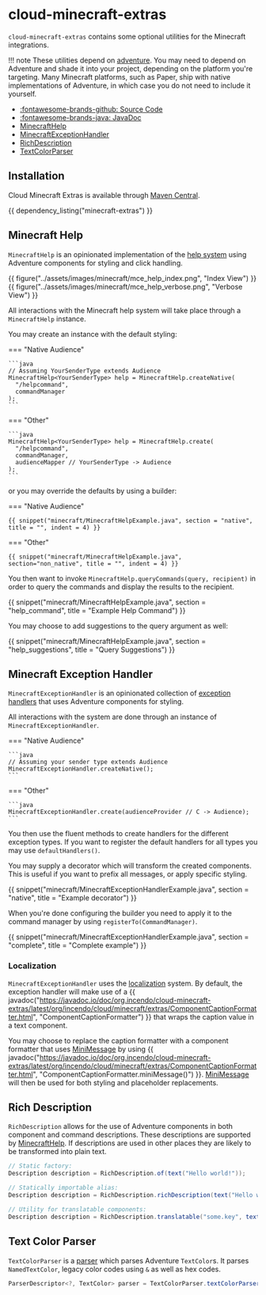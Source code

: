 # cloud-minecraft-extras

`cloud-minecraft-extras` contains some optional utilities for the Minecraft integrations.

<!-- prettier-ignore -->
!!! note
    These utilities depend on [adventure](https://docs.advntr.dev/). You may need to depend on Adventure and shade it
    into your project, depending on the platform you're targeting. Many Minecraft platforms, such as Paper, ship with
    native implementations of Adventure, in which case you do not need to include it yourself.

<div class="grid cards" markdown>

- [:fontawesome-brands-github: Source Code](https://github.com/Incendo/cloud-minecraft/tree/master/cloud-minecraft-extras)
- [:fontawesome-brands-java: JavaDoc](https://javadoc.io/doc/org.incendo/cloud-minecraft-extras)
- [MinecraftHelp](#minecraft-help)
- [MinecraftExceptionHandler](#minecraft-exception-handler)
- [RichDescription](#rich-description)
- [TextColorParser](#text-color-parser)

</div>

## Installation

Cloud Minecraft Extras is available through [Maven Central](https://central.sonatype.com/artifact/org.incendo/cloud-minecraft-extras).

{{ dependency_listing("minecraft-extras") }}

## Minecraft Help

`MinecraftHelp` is an opinionated implementation of the [help system](../core/index.md#help-generation) using
Adventure components for styling and click handling.

{{ figure("../assets/images/minecraft/mce_help_index.png", "Index View") }}
{{ figure("../assets/images/minecraft/mce_help_verbose.png", "Verbose View") }}

All interactions with the Minecraft help system will take place through a `MinecraftHelp` instance.

You may create an instance with the default styling:

<!-- prettier-ignore -->
=== "Native Audience"

    ```java
    // Assuming YourSenderType extends Audience
    MinecraftHelp<YourSenderType> help = MinecraftHelp.createNative(
      "/helpcommand",
      commandManager
    );
    ```

=== "Other"

    ```java
    MinecraftHelp<YourSenderType> help = MinecraftHelp.create(
      "/helpcommand",
      commandManager,
      audienceMapper // YourSenderType -> Audience
    );
    ```

or you may override the defaults by using a builder:

<!-- prettier-ignore -->
=== "Native Audience"

    {{ snippet("minecraft/MinecraftHelpExample.java", section = "native", title = "", indent = 4) }}

=== "Other"

    {{ snippet("minecraft/MinecraftHelpExample.java", section="non_native", title = "", indent = 4) }}

You then want to invoke `MinecraftHelp.queryCommands(query, recipient)` in order to query the commands
and display the results to the recipient.

{{ snippet("minecraft/MinecraftHelpExample.java", section = "help_command", title = "Example Help Command") }}

You may choose to add suggestions to the query argument as well:

{{ snippet("minecraft/MinecraftHelpExample.java", section = "help_suggestions", title = "Query Suggestions") }}

## Minecraft Exception Handler

`MinecraftExceptionHandler` is an opinionated collection of [exception handlers](../core/index.md#exception-handling)
that uses Adventure components for styling.

All interactions with the system are done through an instance of `MinecraftExceptionHandler`.

<!-- prettier-ignore -->
=== "Native Audience"

    ```java
    // Assuming your sender type extends Audience
    MinecraftExceptionHandler.createNative();
    ```

=== "Other"

    ```java
    MinecraftExceptionHandler.create(audienceProvider // C -> Audience);
    ```

You then use the fluent methods to create handlers for the different exception types.
If you want to register the default handlers for all types you may use `defaultHandlers()`.

You may supply a decorator which will transform the created components. This is useful if you
want to prefix all messages, or apply specific styling.

{{ snippet("minecraft/MinecraftExceptionHandlerExample.java", section = "native", title = "Example decorator") }}

When you're done configuring the builder you need to apply it to the command manager by using
`registerTo(CommandManager)`.

{{ snippet("minecraft/MinecraftExceptionHandlerExample.java", section = "complete", title = "Complete example") }}

### Localization

`MinecraftExceptionHandler` uses the [localization](../localization/index.md) system. By default, the exception
handler will make use of a
{{ javadoc("https://javadoc.io/doc/org.incendo/cloud-minecraft-extras/latest/org/incendo/cloud/minecraft/extras/ComponentCaptionFormatter.html", "ComponentCaptionFormatter") }}
that wraps the caption value in a text component.

You may choose to replace the caption formatter with a component formatter that uses [MiniMessage](https://docs.advntr.dev/minimessage/index.html) by using
{{ javadoc("https://javadoc.io/doc/org.incendo/cloud-minecraft-extras/latest/org/incendo/cloud/minecraft/extras/ComponentCaptionFormatter.html", "ComponentCaptionFormatter.miniMessage()") }}.
[MiniMessage](https://docs.advntr.dev/minimessage/index.html) will then be used for both styling and placeholder replacements.

## Rich Description

`RichDescription` allows for the use of Adventure components in both component and command descriptions.
These descriptions are supported by [MinecraftHelp](#minecraft-help). If descriptions are used in other places
they are likely to be transformed into plain text.

```java
// Static factory:
Description description = RichDescription.of(text("Hello world!"));

// Statically importable alias:
Description description = RichDescription.richDescription(text("Hello world!"));

// Utility for translatable components:
Description description = RichDescription.translatable("some.key", text("an arg"));
```

## Text Color Parser

`TextColorParser` is a [parser](../core/index.md#parsers) which parses Adventure `TextColor`s.
It parses `NamedTextColor`, legacy color codes using `&` as well as hex codes.

```java
ParserDescriptor<?, TextColor> parser = TextColorParser.textColorParser();
```
